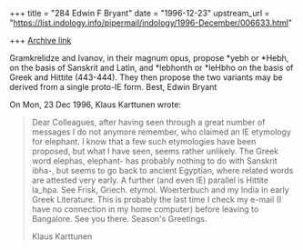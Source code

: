 +++
title = "284 Edwin F Bryant"
date = "1996-12-23"
upstream_url = "https://list.indology.info/pipermail/indology/1996-December/006633.html"

+++
[Archive link](https://list.indology.info/pipermail/indology/1996-December/006633.html)

Gramkrelidze and Ivanov, in their magnum opus, propose *yebh or *Hebh, on
the basis of Sanskrit and Latin, and *lebhonth or *leHbho on the basis of
Greek and Hittite (443-444).  They then propose the two variants may be
derived from a single proto-IE form.  Best,  Edwin Bryant


On Mon, 23 Dec 1996, Klaus Karttunen wrote:

> Dear Colleagues,
> after having seen through a great number of messages I do not anymore 
> remember, who claimed an IE etymology for elephant. I know that a few 
> such etymologies have been proposed, but what I have seen, seems rather 
> unlikely. The Greek word elephas, elephant- has probably nothing to do 
> with Sanskrit ibha-, but seems to go back to ancient Egyptian, where 
> related words are attested very early. A further (and even IE) parallel 
> is Hittite la_hpa. See Frisk, Griech. etymol. Woerterbuch and my India 
> in early Greek Literature.
> This is probably the last time I check my e-mail (I have no connection 
> in my home computer) before leaving to Bangalore. See you there.
> Season's Greetings.
> 
> Klaus Karttunen
> 
> 
> 
> 
> 






